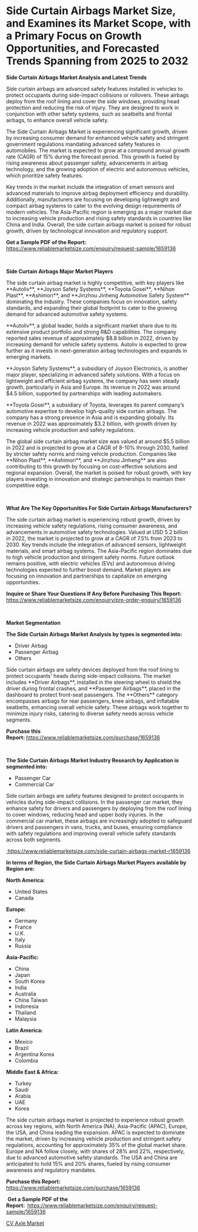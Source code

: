 <p><h1>Side Curtain Airbags Market Size, and Examines its Market Scope, with a Primary Focus on Growth Opportunities, and Forecasted Trends Spanning from 2025 to 2032</h1></p><p><strong>Side Curtain Airbags Market Analysis and Latest Trends</strong></p>
<p><p>Side curtain airbags are advanced safety features installed in vehicles to protect occupants during side-impact collisions or rollovers. These airbags deploy from the roof lining and cover the side windows, providing head protection and reducing the risk of injury. They are designed to work in conjunction with other safety systems, such as seatbelts and frontal airbags, to enhance overall vehicle safety.</p><p>The Side Curtain Airbags Market is experiencing significant growth, driven by increasing consumer demand for enhanced vehicle safety and stringent government regulations mandating advanced safety features in automobiles. The market is expected to grow at a compound annual growth rate (CAGR) of 15% during the forecast period. This growth is fueled by rising awareness about passenger safety, advancements in airbag technology, and the growing adoption of electric and autonomous vehicles, which prioritize safety features.</p><p>Key trends in the market include the integration of smart sensors and advanced materials to improve airbag deployment efficiency and durability. Additionally, manufacturers are focusing on developing lightweight and compact airbag systems to cater to the evolving design requirements of modern vehicles. The Asia-Pacific region is emerging as a major market due to increasing vehicle production and rising safety standards in countries like China and India. Overall, the side curtain airbags market is poised for robust growth, driven by technological innovation and regulatory support.</p></p>
<p><strong>Get a Sample PDF of the Report:&nbsp;</strong> <a href="https://www.reliablemarketsize.com/enquiry/request-sample/1659136?utm_campaign=1766&utm_medium=2&utm_source=Github&utm_content=ia&utm_term=21012025&utm_id=side-curtain-airbags">https://www.reliablemarketsize.com/enquiry/request-sample/1659136</a></p>
<p>&nbsp;</p>
<p><strong>Side Curtain Airbags Major Market Players</strong></p>
<p><p>The side curtain airbag market is highly competitive, with key players like **Autoliv**, **Joyson Safety Systems**, **Toyota Gosei**, **Nihon Plast**, **Ashimori**, and **Jinzhou Jinheng Automotive Safety System** dominating the industry. These companies focus on innovation, safety standards, and expanding their global footprint to cater to the growing demand for advanced automotive safety systems.</p><p>**Autoliv**, a global leader, holds a significant market share due to its extensive product portfolio and strong R&D capabilities. The company reported sales revenue of approximately $8.8 billion in 2022, driven by increasing demand for vehicle safety systems. Autoliv is expected to grow further as it invests in next-generation airbag technologies and expands in emerging markets.</p><p>**Joyson Safety Systems**, a subsidiary of Joyson Electronics, is another major player, specializing in advanced safety solutions. With a focus on lightweight and efficient airbag systems, the company has seen steady growth, particularly in Asia and Europe. Its revenue in 2022 was around $4.5 billion, supported by partnerships with leading automakers.</p><p>**Toyota Gosei**, a subsidiary of Toyota, leverages its parent company’s automotive expertise to develop high-quality side curtain airbags. The company has a strong presence in Asia and is expanding globally. Its revenue in 2022 was approximately $3.2 billion, with growth driven by increasing vehicle production and safety regulations.</p><p>The global side curtain airbag market size was valued at around $5.5 billion in 2022 and is projected to grow at a CAGR of 8-10% through 2030, fueled by stricter safety norms and rising vehicle production. Companies like **Nihon Plast**, **Ashimori**, and **Jinzhou Jinheng** are also contributing to this growth by focusing on cost-effective solutions and regional expansion. Overall, the market is poised for robust growth, with key players investing in innovation and strategic partnerships to maintain their competitive edge.</p></p>
<p>&nbsp;</p>
<p><strong>What Are The Key Opportunities For Side Curtain Airbags Manufacturers?</strong></p>
<p><p>The side curtain airbag market is experiencing robust growth, driven by increasing vehicle safety regulations, rising consumer awareness, and advancements in automotive safety technologies. Valued at USD 5.2 billion in 2022, the market is projected to grow at a CAGR of 7.5% from 2023 to 2030. Key trends include the integration of advanced sensors, lightweight materials, and smart airbag systems. The Asia-Pacific region dominates due to high vehicle production and stringent safety norms. Future outlook remains positive, with electric vehicles (EVs) and autonomous driving technologies expected to further boost demand. Market players are focusing on innovation and partnerships to capitalize on emerging opportunities.</p></p>
<p><strong>Inquire or Share Your Questions If Any Before Purchasing This Report:</strong> <a href="https://www.reliablemarketsize.com/enquiry/pre-order-enquiry/1659136?utm_campaign=1766&utm_medium=2&utm_source=Github&utm_content=ia&utm_term=21012025&utm_id=side-curtain-airbags">https://www.reliablemarketsize.com/enquiry/pre-order-enquiry/1659136</a></p>
<p>&nbsp;</p>
<p><strong>Market Segmentation</strong></p>
<p><strong>The Side Curtain Airbags Market Analysis by types is segmented into:</strong></p>
<p><ul><li>Driver Airbag</li><li>Passenger Airbag</li><li>Others</li></ul></p>
<p><p>Side curtain airbags are safety devices deployed from the roof lining to protect occupants' heads during side-impact collisions. The market includes **Driver Airbags**, installed in the steering wheel to shield the driver during frontal crashes, and **Passenger Airbags**, placed in the dashboard to protect front-seat passengers. The **Others** category encompasses airbags for rear passengers, knee airbags, and inflatable seatbelts, enhancing overall vehicle safety. These airbags work together to minimize injury risks, catering to diverse safety needs across vehicle segments.</p></p>
<p><strong>Purchase this Report:&nbsp;</strong><a href="https://www.reliablemarketsize.com/purchase/1659136?utm_campaign=1766&utm_medium=2&utm_source=Github&utm_content=ia&utm_term=21012025&utm_id=side-curtain-airbags">https://www.reliablemarketsize.com/purchase/1659136</a></p>
<p>&nbsp;</p>
<p><strong>The Side Curtain Airbags Market Industry Research by Application is segmented into:</strong></p>
<p><ul><li>Passenger Car</li><li>Commercial Car</li></ul></p>
<p><p>Side curtain airbags are safety features designed to protect occupants in vehicles during side-impact collisions. In the passenger car market, they enhance safety for drivers and passengers by deploying from the roof lining to cover windows, reducing head and upper body injuries. In the commercial car market, these airbags are increasingly adopted to safeguard drivers and passengers in vans, trucks, and buses, ensuring compliance with safety regulations and improving overall vehicle safety standards across both segments.</p></p>
<p><a href="https://www.reliablemarketsize.com/side-curtain-airbags-market-r1659136?utm_campaign=1766&utm_medium=2&utm_source=Github&utm_content=ia&utm_term=21012025&utm_id=side-curtain-airbags">&nbsp;https://www.reliablemarketsize.com/side-curtain-airbags-market-r1659136</a></p>
<p><strong>In terms of Region, the Side Curtain Airbags Market Players available by Region are:</strong></p>
<p>
    <p> <strong> North America: </strong>
        <ul>
            <li>United States</li>
            <li>Canada</li>
        </ul>
        </p> 
    <p> <strong> Europe: </strong>
        <ul>
            <li>Germany</li>
            <li>France</li>
            <li>U.K.</li>
            <li>Italy</li>
            <li>Russia</li>
        </ul>
        </p> 
    <p> <strong> Asia-Pacific: </strong>
        <ul>
            <li>China</li>
            <li>Japan</li>
            <li>South Korea</li>
            <li>India</li>
            <li>Australia</li>
            <li>China Taiwan</li>
            <li>Indonesia</li>
            <li>Thailand</li>
            <li>Malaysia</li>
        </ul>
        </p> 
    <p> <strong> Latin America: </strong>
        <ul>
            <li>Mexico</li>
            <li>Brazil</li>
            <li>Argentina Korea</li>
            <li>Colombia</li>
        </ul>
        </p> 
    <p> <strong> Middle East & Africa: </strong>
        <ul>
            <li>Turkey</li>
            <li>Saudi</li>
            <li>Arabia</li>
            <li>UAE</li>
            <li>Korea</li>
        </ul>
    </p>
    </p>
<p><p>The side curtain airbags market is projected to experience robust growth across key regions, with North America (NA), Asia-Pacific (APAC), Europe, the USA, and China leading the expansion. APAC is expected to dominate the market, driven by increasing vehicle production and stringent safety regulations, accounting for approximately 35% of the global market share. Europe and NA follow closely, with shares of 28% and 22%, respectively, due to advanced automotive safety standards. The USA and China are anticipated to hold 15% and 20% shares, fueled by rising consumer awareness and regulatory mandates.</p></p>
<p><strong>Purchase this Report: </strong><a href="https://www.reliablemarketsize.com/purchase/1659136?utm_campaign=1766&utm_medium=2&utm_source=Github&utm_content=ia&utm_term=21012025&utm_id=side-curtain-airbags">https://www.reliablemarketsize.com/purchase/1659136</a></p>
<p>&nbsp;<strong>Get a Sample PDF of the Report:&nbsp;&nbsp;</strong><a href="https://www.reliablemarketsize.com/enquiry/request-sample/1659136?utm_campaign=1766&utm_medium=2&utm_source=Github&utm_content=ia&utm_term=21012025&utm_id=side-curtain-airbags">https://www.reliablemarketsize.com/enquiry/request-sample/1659136</a></p>
<p><strong></strong></p>
<p><p><a href="https://github.com/mookiesville/Market-Research-Report-List-1/blob/main/cv-axle-market.md?utm_campaign=1766&utm_medium=2&utm_source=Github&utm_content=ia&utm_term=21012025&utm_id=side-curtain-airbags">CV Axle Market</a></p></p>